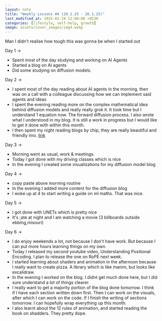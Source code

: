 ```yaml
---
layout: note
title: "Weekly Lessons #4 (20.1.25 - 26.1.25)"
last_modified_at: 2025-01-19 12:00:00 +0530
categories: [lifestyle, self-help, growth]
image: assets/cover_images/img4.webp
---
```


Man I didn't realise how tough this was gonna be when I started out

Day 1 ->

- Spent most of the day studying and working on AI Agents
- Started a blog on AI agents
- Did some studying on diffusion models.

Day 2 ->

- I spent most of the day reading about AI agents in the morning, then was on a call with a colleague discussing how we can implement said agents and ideas
- I spent the evening reading more on the complex mathematical idea behind diffusion models and really really grok it. It took time but I understand 1 equation now. The forward diffusion process. I also wrote what I understood in my blog. It is still a work in progress but I would like to get it done with within this month.
- I then spent my night reading blogs by chip, they are really beautiful and friendly imo. [link](https://huyenchip.com/)

Day 3 ->

- Morning went as usual, work & meetings.
- Today I got done with my driving classes which is nice
- In the evening I created some visualizations for my diffusion model blog

Day 4 ->

- copy paste above morning routine
- In the evening I added more content for the diffusion blog
- I woke up at 4 to start writing a guide on ml maths. That was nice.

Day 5 ->

- I got done with UNETs which is pretty nice
- It's ;ate at night and I am watching a movie (3 billboards outside ebbing,misouri)

Day 6 ->

- I do enjoy weekends a lot, not because I don't have work. But because I can put more hours learning things on my own.
- Today I released my second youtube video, Understanding Positional Encoding. I plan to release the one on RoPE next week.
- I started learning about shaders and animation in the afternoon because I really want to create pizza. A library which is like manim, but looks like excalidraw.
- In the evening I worked on the blog. I didnt get much done here, but I did sure understand a lot of things clearer.
- I really want to get a majority portion of the blog done tomorrow. I think if I have each section written down first. Then I can work on the visuals, after which I can work on the code. If I finish the writing of sections tomorrow. I can hopefully wrap everything up this month.
- I also learnt about the 12 rules of animation, and started reading the book on shadders. They pretty dope. 